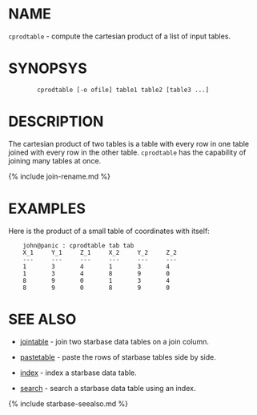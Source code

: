 
NAME
====

`cprodtable` -  compute the cartesian product of a list of input tables.

SYNOPSYS
========

```
        cprodtable [-o ofile] table1 table2 [table3 ...]
```


DESCRIPTION
===========

The cartesian product of two tables is a table with every row in one table
joined with every row in the other table.  `cprodtable` has the capability of
joining many tables at once.

{% include join-rename.md %}

EXAMPLES
========

Here is the product of a small table of coordinates with itself:

```
    john@panic : cprodtable tab tab
    X_1     Y_1     Z_1     X_2     Y_2     Z_2
    ---     ---     ---     ---     ---     ---
    1       3       4       1       3       4
    1       3       4       8       9       0
    8       9       0       1       3       4
    8       9       0       8       9       0
```



SEE ALSO
========


- [jointable](jointable.html)  - join two starbase data tables on a join column.
- [pastetable](pastetable.html) - paste the rows of starbase tables side by side.



- [index](index.html)      - index a starbase data table.
- [search](search.html)     - search a starbase data table using an index.


{% include starbase-seealso.md %}


